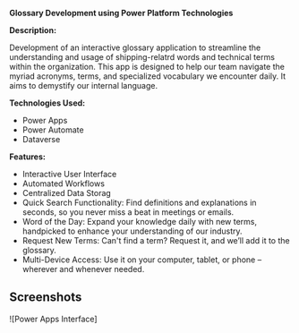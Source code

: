 **Glossary Development using Power Platform Technologies**

**Description:**

Development of an interactive glossary application to streamline the understanding and usage of shipping-relatrd words and technical terms within the organization. 
This app is designed to help our team navigate the myriad acronyms, terms, and specialized vocabulary we encounter daily.
It aims to demystify our internal language.

**Technologies Used:**

- Power Apps
- Power Automate
- Dataverse

**Features:**

 - Interactive User Interface
- Automated Workflows
- Centralized Data Storag
- Quick Search Functionality: Find definitions and explanations in seconds, so you never miss a beat in meetings or emails.
- Word of the Day: Expand your knowledge daily with new terms, handpicked to enhance your understanding of our industry.
- Request New Terms: Can't find a term? Request it, and we’ll add it to the glossary.
- Multi-Device Access: Use it on your computer, tablet, or phone – wherever and whenever needed.
  
## Screenshots

![Power Apps Interface] 
  
